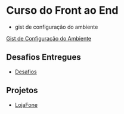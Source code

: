 # Curso do Front ao End

- gist de configuração do ambiente

[Gist de Configuração do Ambiente](https://gist.github.com/SauloNunes/a6313620e695cb4df42f87e1e0d154c6)

## Desafios Entregues

- [Desafios](desafios.md)

## Projetos

- [LojaFone](https://saulonunes.github.io/collabcode/projetos/loja-fone/)
